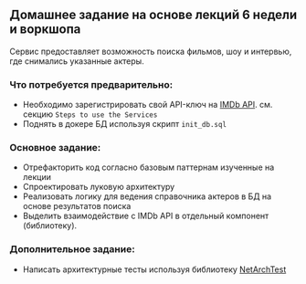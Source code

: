 ## Домашнее задание на основе лекций 6 недели и воркшопа

Сервис предоставляет возможность поиска фильмов, шоу и интервью, где снимались указанные актеры.

### Что потребуется предварительно:
- Необходимо зарегистрировать свой API-ключ на [IMDb API](https://imdb-api.com). см. секцию `Steps to use the Services`
- Поднять в докере БД используя скрипт `init_db.sql`

### Основное задание:
- Отрефакторить код согласно базовым паттернам изученные на лекции 
- Спроектировать луковую архитектуру
- Реализовать логику для ведения справочника актеров в БД на основе результатов поиска
- Выделить взаимодействие с IMDb API в отдельный компонент (библиотеку).

### Дополнительное задание: 
- Написать архитектурные тесты используя библиотеку [NetArchTest](https://github.com/BenMorris/NetArchTest)
